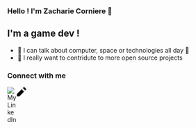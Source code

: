 ### Hello ! I'm Zacharie Corniere 👋

## I'm a game dev !

- 💬 I can talk about computer, space or technologies all day 🤣
- 🤝 I really want to contridute to more open source projects

### Connect with me 
[<img align="left" alt="My LinkedIn" width="22px" src="https://cdn.jsdelivr.net/npm/simple-icons@v3/icons/linkedin.svg" />][linkedin]
[<img align="left" alt="Mail" width="22px" src="https://raw.githubusercontent.com/iconic/open-iconic/master/svg/pencil.svg" />][email]

<br />

[linkedin]: https://www.linkedin.com/in/zacharie-corniere-375170185/
[email]: mailto:zacharie@corniere.me
